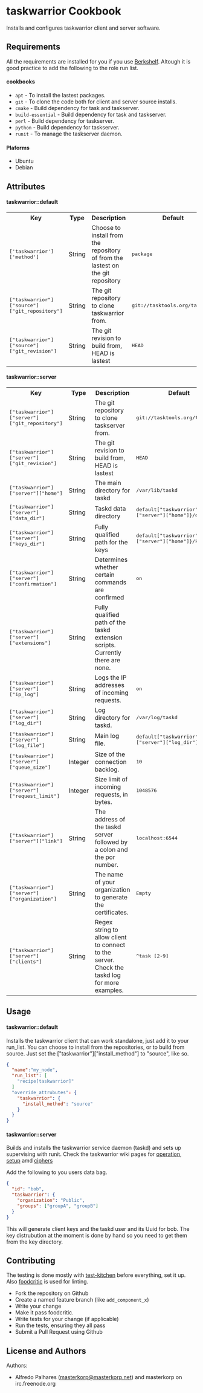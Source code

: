 taskwarrior Cookbook
====================

Installs and configures taskwarrior client and server software.

Requirements
------------
All the requirements are installed for you if you use [Berkshelf](http://berkshelf.com/). Altough it is
good practice to add the following to the role run list.

#### cookbooks
- `apt` - To install the lastest packages.
- `git` - To clone the code both for client and server source installs.
- `cmake` - Build dependency for task and taskserver.
- `build-essential` - Build dependency for task and taskserver.
- `perl` - Build dependency for taskserver.
- `python` - Build dependency for taskserver.
- `runit` - To manage the taskserver daemon.

#### Plaforms
- Ubuntu
- Debian

Attributes
----------

#### taskwarrior::default
<table>
  <tr>
    <th>Key</th>
    <th>Type</th>
    <th>Description</th>
    <th>Default</th>
  </tr>
  <tr>
    <td><tt>['taskwarrior']['method']</tt></td>
    <td>String</td>
    <td>Choose to install from the repository of from the lastest on the git repository</td>
    <td><tt>package</tt></td>
  </tr>
  <tr>
    <td><tt>["taskwarrior"]["source"]["git_repository"]</tt></td>
    <td>String</td>
    <td>The git repository to clone taskwarrior from.</td>
    <td><tt>git://tasktools.org/task.git</tt></td>
  </tr>
  <tr>
    <td><tt>["taskwarrior"]["source"]["git_revision"]</tt></td>
    <td>String</td>
    <td>The git revision to build from, HEAD is lastest</td>
    <td><tt>HEAD</tt></td>
  </tr>
</table>

#### taskwarrior::server
<table>
  <tr>
    <th>Key</th>
    <th>Type</th>
    <th>Description</th>
    <th>Default</th>
  </tr>
  <tr>
    <td><tt>["taskwarrior"]["server"]["git_repository"]</tt></td>
    <td>String</td>
    <td>The git repository to clone taskserver from.</td>
    <td><tt>git://tasktools.org/taskd.git</tt></td>
  </tr>
  <tr>
    <td><tt>["taskwarrior"]["server"]["git_revision"]</tt></td>
    <td>String</td>
    <td>The git revision to build from, HEAD is lastest</td>
    <td><tt>HEAD</tt></td>
  </tr>
  <tr>
    <td><tt>["taskwarrior"]["server"]["home"]</tt></td>
    <td>String</td>
    <td>The main directory for taskd</td>
    <td><tt>/var/lib/taskd</tt></td>
  </tr>
  <tr>
    <td><tt>["taskwarrior"]["server"]["data_dir"]</tt></td>
    <td>String</td>
    <td>Taskd data directory</td>
    <td><tt>default["taskwarrior"]["server"]["home"]}/data</tt></td>
  </tr>
  <tr>
    <td><tt>["taskwarrior"]["server"]["keys_dir"]</tt></td>
    <td>String</td>
    <td>Fully qualified path for the keys</td>
    <td><tt>default["taskwarrior"]["server"]["home"]}/keys</tt></td>
  </tr>
  <tr>
    <td><tt>["taskwarrior"]["server"]["confirmation"]</tt></td>
    <td>String</td>
    <td>Determines whether certain commands are confirmed</td>
    <td><tt>on</tt></td>
  </tr>
  <tr>
    <td><tt>["taskwarrior"]["server"]["extensions"]</tt></td>
    <td>String</td>
    <td>Fully qualified path of the taskd extension scripts. Currently there are none.</td>
    <td><tt></tt></td>
  </tr>
  <tr>
    <td><tt>["taskwarrior"]["server"]["ip_log"]</tt></td>
    <td>String</td>
    <td>Logs the IP addresses of incoming requests.</td>
    <td><tt>on</tt></td>
  </tr>
  <tr>
    <td><tt>["taskwarrior"]["server"]["log_dir"]</tt></td>
    <td>String</td>
    <td>Log directory for taskd.</td>
    <td><tt>/var/log/taskd</tt></td>
  </tr>
  <tr>
    <td><tt>["taskwarrior"]["server"]["log_file"]</tt></td>
    <td>String</td>
    <td>Main log file.</td>
    <td><tt>default["taskwarrior"]["server"]["log_dir"]}/keys</tt></td>
  </tr>
  <tr>
    <td><tt>["taskwarrior"]["server"]["queue_size"]</tt></td>
    <td>Integer</td>
    <td>Size of the connection backlog.</td>
    <td><tt>10</tt></td>
  </tr>
  <tr>
    <td><tt>["taskwarrior"]["server"]["request_limit"]</tt></td>
    <td>Integer</td>
    <td>Size limit of incoming requests, in bytes.</td>
    <td><tt>1048576</tt></td>
  </tr>
  <tr>
    <td><tt>["taskwarrior"]["server"]["link"]</tt></td>
    <td>String</td>
    <td>The address of the taskd server followed by a colon and the por number.</td>
    <td><tt>localhost:6544</tt></td>
  </tr>
  <tr>
    <td><tt>["taskwarrior"]["server"]["organization"]</tt></td>
    <td>String</td>
    <td>The name of your organization to generate the certificates.</td>
    <td><tt>Empty</tt></td>
  </tr>
  <tr>
    <td><tt>["taskwarrior"]["server"]["clients"]</tt></td>
    <td>String</td>
    <td>Regex string to allow client to connect to the server. Check the taskd log for more examples.</td>
    <td><tt>^task [2-9]</tt></td>
  </tr>
</table>

Usage
-----

#### taskwarrior::default

Installs the taskwarrior client that can work standalone, just add it to your run_list. You can choose to install from the repositories,
or to build from source. Just set the ["taskwarrior"]["install_method"] to "source", like so.

```json
{
  "name":"my_node",
  "run_list": [
    "recipe[taskwarrior]"
  ]
  "override_attrubutes": {
    "taskwarrior": {
      "install_method": "source"
    }
  }
}
```

#### taskwarrior::server

Builds and installs the taskwarrior service daemon (taskd) and sets up supervising with runit.
Check the taskwarrior wiki pages for [operation](http://taskwarrior.org/projects/taskwarrior/wiki/Taskserver_Operation), [setup](http://taskwarrior.org/projects/taskwarrior/wiki/Server_setup) amd [ciphers](http://taskwarrior.org/projects/taskwarrior/wiki/Ciphers)

Add the following to you users data bag.
```json
{
  "id": "bob",
  "taskwarrior": {
    "organization": "Public",
    "groups": ["groupA", "groupB"]
  }
}
```

This will generate client keys and the taskd user and its Uuid for bob. The key distrubution at the moment is done by hand so you
need to get them from the key directory.

Contributing
------------

The testing is done mostly with [test-kitchen](http://kitchen.ci/) before everything, set it up. Also [foodcritic](http://www.foodcritic.io/) is used for linting.

- Fork the repository on Github
- Create a named feature branch (like `add_component_x`)
- Write your change
- Make it pass foodcritic.
- Write tests for your change (if applicable)
- Run the tests, ensuring they all pass
- Submit a Pull Request using Github

License and Authors
-------------------
Authors:
 - Alfredo Palhares (masterkorp@masterkorp.net) and masterkorp on irc.freenode.org
